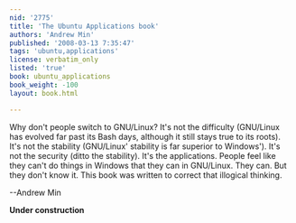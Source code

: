 ```yaml
---
nid: '2775'
title: 'The Ubuntu Applications book'
authors: 'Andrew Min'
published: '2008-03-13 7:35:47'
tags: 'ubuntu,applications'
license: verbatim_only
listed: 'true'
book: ubuntu_applications
book_weight: -100
layout: book.html

---
```

Why don't people switch to GNU/Linux? It's not the difficulty (GNU/Linux has evolved far past its Bash days, although it still stays true to its roots). It's not the stability (GNU/Linux' stability is far superior to Windows'). It's not the security (ditto the stability). It's the applications. People feel like they can't do things in Windows that they can in GNU/Linux. They can. But they don't know it. This book was written to correct that illogical thinking.

--Andrew Min

**Under construction**